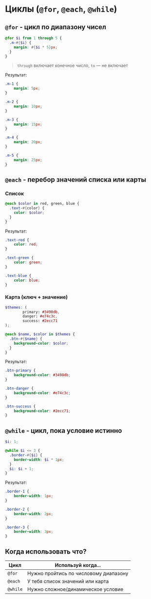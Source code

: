 # Циклы (`@for`, `@each`, `@while`)

## `@for` - цикл по диапазону чисел

```scss
@for $i from 1 through 5 {
  .m-#{$i} {
    margin: #{$i * 5}px;
  }
}
```

> `through` включает конечное число, `to` — не включает

Результат:

```css
.m-1 {
    margin: 5px;
}

.m-2 {
    margin: 10px;
}

.m-3 {
    margin: 15px;
}

.m-4 {
    margin: 20px;
}

.m-5 {
    margin: 25px;
}
```

## `@each` - перебор значений списка или карты

### Список

```scss
@each $color in red, green, blue {
  .text-#{color} {
    color: $color;
  }
}
```

Результат:

```css
.text-red {
    color: red;
}

.text-green {
    color: green;
}

.text-blue {
    color: blue;
}
```

### Карта (ключ + значение)

```scss
$themes: (
        primary: #3498db,
        danger: #e74c3c,
        success: #2ecc71
);

@each $name, $color in $themes {
  .btn-#{$name} {
    background-color: $color;
  }
}
```

Результат:

```css
.btn-primary {
    background-color: #3498db;
}

.btn-danger {
    background-color: #e74c3c;
}

.btn-success {
    background-color: #2ecc71;
}
```

## `@while` - цикл, пока условие истинно

```scss
$i: 1;

@while $i <= 3 {
  .border-#{$i} {
    border-width: $i * 1px;
  }
  $i: $i + 1;
}
```

Результат:

```css
.border-1 {
    border-width: 1px;
}

.border-2 {
    border-width: 2px;
}

.border-3 {
    border-width: 3px;
}
```

## Когда использовать что?

| Цикл     | Используй когда...                    |
|----------|---------------------------------------|
| `@for`   | Нужно пройтись по числовому диапазону |
| `@each`  | У тебя список значений или карта      |
| `@while` | Нужно сложное/динамическое условие    |
